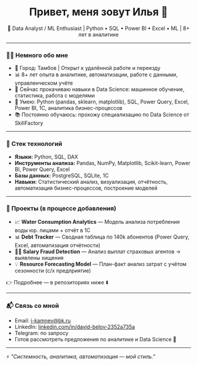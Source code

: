 <h1 align="center">Привет, меня зовут Илья 👋</h1>

<p align="center">
  🎯 Data Analyst / ML Enthusiast | Python • SQL • Power BI • Excel • ML | 8+ лет в аналитике
</p>

---

### 👨‍💻 Немного обо мне

- 📍 Город: Тамбов | Открыт к удалённой работе и переезду
- 📊 8+ лет опыта в аналитике, автоматизации, работе с данными, управленческом учёте
- 🧠 Сейчас прокачиваю навыки в Data Science: машинное обучение, статистика, работа с моделями
- 🔧 Умею: Python (pandas, sklearn, matplotlib), SQL, Power Query, Excel, Power BI, 1C, аналитика бизнес-процессов
- 📚 Постоянно обучаюсь: прохожу специализацию по Data Science от SkillFactory

---

### 🧰 Стек технологий

- **Языки:** Python, SQL, DAX
- **Инструменты анализа:** Pandas, NumPy, Matplotlib, Scikit-learn, Power BI, Power Query, Excel
- **Базы данных:** PostgreSQL, SQLite, 1C
- **Навыки:** Статистический анализ, визуализация, отчётность, автоматизация бизнес-процессов, построение моделей

---

### 🚀 Проекты (в процессе добавления)

- 📈 **Water Consumption Analytics** — Модель анализа потребления воды юр. лицами + отчёт в 1С
- 📊 **Debt Tracker** — Сводная таблица по 140k абонентов (Power Query, Excel, автоматизация отчётности)
- 🕵️‍♂️ **Salary Fraud Detection** — Анализ выплат страховых агентов → выявлены хищения
- 💡 **Resource Forecasting Model** — План-факт анализ затрат с учётом сезонности (с/х предприятие)

👉 Подробнее — в репозиториях ниже ⬇️

---

### 📬 Связь со мной

- Email: i-kamnev@bk.ru  
- LinkedIn: [linkedin.com/in/david-belov-2352a735a](https://www.linkedin.com/in/david-belov-2352a735a/)
- Telegram: по запросу  
- Готов рассмотреть предложения по аналитике и Data Science 🚀

---

⚡ *"Системность, аналитика, автоматизация — мой стиль."*
